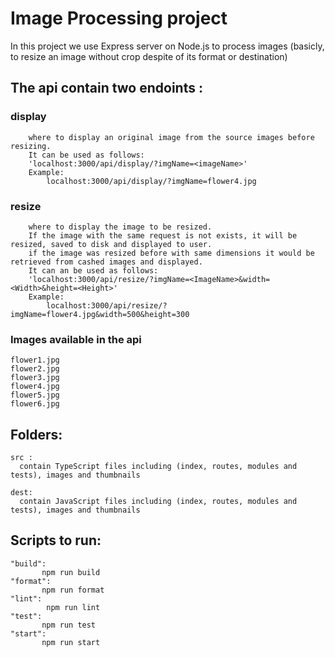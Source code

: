# Image Processing project

In this project we use Express server on Node.js to process images (basicly, to resize an image without crop despite of its format or destination)

## The api contain two endoints :
### display
        where to display an original image from the source images before resizing. 
        It can be used as follows:
        'localhost:3000/api/display/?imgName=<imageName>'
        Example:
            localhost:3000/api/display/?imgName=flower4.jpg


### resize
        where to display the image to be resized.
        If the image with the same request is not exists, it will be resized, saved to disk and displayed to user.
        if the image was resized before with same dimensions it would be retrieved from cashed images and displayed.
        It can an be used as follows:
        'localhost:3000/api/resize/?imgName=<ImageName>&width=<Width>&height=<Height>'
        Example:
            localhost:3000/api/resize/?imgName=flower4.jpg&width=500&height=300


 ### Images available in the api
    flower1.jpg
    flower2.jpg
    flower3.jpg
    flower4.jpg
    flower5.jpg
    flower6.jpg


## Folders: 

    src : 
      contain TypeScript files including (index, routes, modules and tests), images and thumbnails 

    dest:
      contain JavaScript files including (index, routes, modules and tests), images and thumbnails 



 ## Scripts to run:

    "build":
           npm run build
    "format":
           npm run format
    "lint":
            npm run lint
    "test":
           npm run test
    "start":
           npm run start
